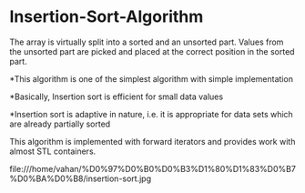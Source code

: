 # Insertion-Sort-Algorithm
 The array is virtually split into a sorted and an unsorted part. 
 Values from the unsorted part are picked and placed at the correct position in the sorted part.
   
   *This algorithm is one of the simplest algorithm with simple implementation

   *Basically, Insertion sort is efficient for small data values
   
   *Insertion sort is adaptive in nature, i.e. it is appropriate for data sets which are already partially sorted
   
   This algorithm is implemented with forward iterators and provides work with almost STL containers.
   
   file:///home/vahan/%D0%97%D0%B0%D0%B3%D1%80%D1%83%D0%B7%D0%BA%D0%B8/insertion-sort.jpg
  
